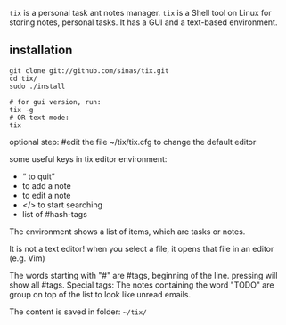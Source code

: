 `tix` is a personal task ant notes manager. `tix` is a Shell tool on Linux for storing notes, personal tasks. It has a GUI and a text-based environment.
## installation
```
git clone git://github.com/sinas/tix.git
cd tix/
sudo ./install

# for gui version, run:
tix -g
# OR text mode:
tix
```

optional step:
#edit the file  ~/tix/tix.cfg to change the default editor

some useful keys in tix editor environment:
*  <q> to quit
*  <a> to add a note
*  <ENTER> to edit a note
*  </> to start searching
*  <TAB> list of #hash-tags

The environment shows a list of items, which are tasks or notes.

It is not a text editor! when you select a file, it opens that file in an editor (e.g. Vim)

The words starting with "#" are #tags, beginning of the line.
pressing <tab> will show all #tags.
Special tags:
The notes containing the word "TODO" are group on top of the list to look like unread emails.

The content is saved in folder: `~/tix/`
